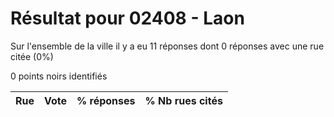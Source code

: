 # Résultat pour 02408 - Laon

Sur l'ensemble de la ville il y a eu 11 réponses dont 0 réponses avec une rue citée (0%)

0 points noirs identifiés

| Rue | Vote | % réponses | % Nb rues cités|
|-----|------|------------|----------------|
